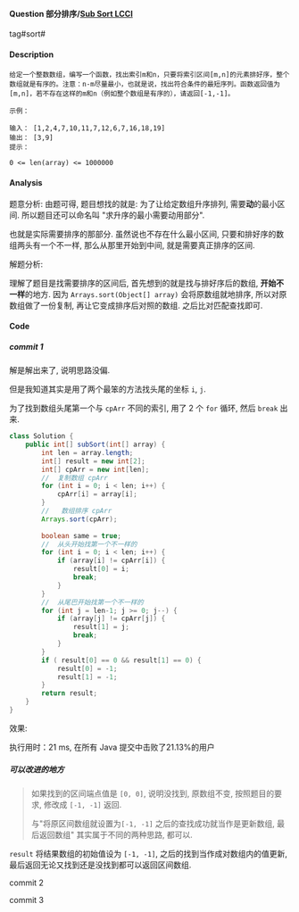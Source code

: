#### Question 部分排序/[Sub Sort LCCI](https://leetcode-cn.com/problems/sub-sort-lcci/)

tag#sort#



#### Description

```
给定一个整数数组，编写一个函数，找出索引m和n，只要将索引区间[m,n]的元素排好序，整个数组就是有序的。注意：n-m尽量最小，也就是说，找出符合条件的最短序列。函数返回值为[m,n]，若不存在这样的m和n（例如整个数组是有序的），请返回[-1,-1]。

示例：

输入： [1,2,4,7,10,11,7,12,6,7,16,18,19]
输出： [3,9]
提示：

0 <= len(array) <= 1000000
```





#### Analysis

题意分析: 由题可得, 题目想找的就是: 为了让给定数组升序排列, 需要**动**的最小区间. 所以题目还可以命名叫 "求升序的最小需要动用部分".

也就是实际需要排序的那部分. 虽然说也不存在什么最小区间, 只要和排好序的数组两头有一个不一样, 那么从那里开始到中间, 就是需要真正排序的区间.

解题分析:

理解了题目是找需要排序的区间后, 首先想到的就是找与排好序后的数组, **开始不一样**的地方. 因为 `Arrays.sort(Object[] array)` 会将原数组就地排序, 所以对原数组做了一份复制, 再让它变成排序后对照的数组. 之后比对匹配查找即可.



#### Code

##### commit 1

解是解出来了, 说明思路没偏.

但是我知道其实是用了两个最笨的方法找头尾的坐标 `i`, `j`.

为了找到数组头尾第一个与 `cpArr` 不同的索引, 用了 2 个 `for` 循环, 然后 `break` 出来.

```java
class Solution {
    public int[] subSort(int[] array) {
        int len = array.length;
        int[] result = new int[2];
        int[] cpArr = new int[len];
        //  复制数组 cpArr
        for (int i = 0; i < len; i++) {
            cpArr[i] = array[i];
        }     
        //   数组排序 cpArr      
        Arrays.sort(cpArr);
        
        boolean same = true;
        //	从头开始找第一个不一样的
        for (int i = 0; i < len; i++) {
            if (array[i] != cpArr[i]) {
                result[0] = i;
                break;
            }
        }
        //	从尾巴开始找第一个不一样的
        for (int j = len-1; j >= 0; j--) {
            if (array[j] != cpArr[j]) {
                result[1] = j;
                break;
            }
        }
        if ( result[0] == 0 && result[1] == 0) {
            result[0] = -1;
            result[1] = -1;
        } 
        return result;
    }
}
```

效果:

执行用时：21 ms, 在所有 Java 提交中击败了21.13%的用户

##### 可以改进的地方

> 如果找到的区间端点值是 `[0, 0]`, 说明没找到, 原数组不变, 按照题目的要求, 修改成 `[-1, -1]` 返回.
>
> 与"将原区间数组就设置为`[-1, -1]` 之后的查找成功就当作是更新数组, 最后返回数组" 其实属于不同的两种思路, 都可以.

 `result` 将结果数组的初始值设为 `[-1, -1]`, 之后的找到当作成对数组内的值更新, 最后返回无论又找到还是没找到都可以返回区间数组.  



commit 2

commit 3





